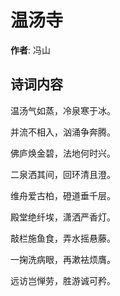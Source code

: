 # 温汤寺

**作者**: 冯山

## 诗词内容

温汤气如蒸，冷泉寒于冰。

并流不相入，汹涌争奔腾。

佛庐焕金碧，法地何时兴。

二泉洒其间，回环清且澄。

维舟爱古柏，磴道垂千层。

殿堂绝纤埃，潇洒严香灯。

敲栏施鱼食，弄水摇悬藤。

一掬洗病眼，再漱袪烦膺。

远访岂惮劳，胜游诚可矜。

